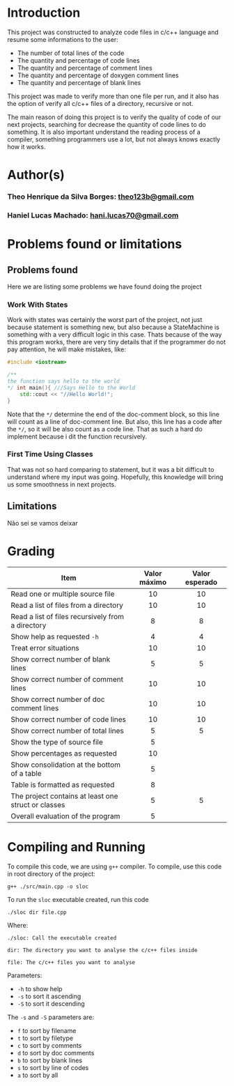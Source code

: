 ﻿# Introduction

This project was constructed to analyze code files in c/c++ language and resume some informations to the user: 
- The number of total lines of the code
- The quantity and percentage of code lines
- The quantity and percentage of comment lines
- The quantity and percentage of doxygen comment lines
- The quantity and percentage of blank lines

This project was made to verify more than one file per run, and it also has the option of verify all c/c++ files of a directory, recursive or not.

The main reason of doing this project is to verify the quality of code of our next projects, searching for decrease the quantity of code lines to do something. It is also important understand the reading process of a compiler, something programmers use a lot, but not always knows exactly how it works.

# Author(s)

### Theo Henrique da Silva Borges: <theo123b@gmail.com>
### Haniel Lucas Machado: <hani.lucas70@gmail.com>


# Problems found or limitations

## Problems found
Here we are listing some problems we have found doing the project

### Work With States
Work with states was certainly the worst part of the project, not just because statement is something new, but also because a StateMachine is something with a very difficult logic in this case. Thats because of the way this program works, there are very tiny details that if the programmer do not pay attention, he will make mistakes, like:

```c++
#include <iostream>

/**
the function says hello to the world
*/ int main(){ ///Says Hello to the World
    std::cout << "//Hello World!";
}
```
Note that the `*/` determine the end of the doc-comment block, so this line will count as a line of doc-comment line. But also, this line has a code after the `*/`, so it will be also count as a code line. That as such a hard do implement because i dit the function recursively.

### First Time Using Classes
That was not so hard comparing to statement, but it was a bit difficult to understand where my input was going. Hopefully, this knowledge will bring us some smoothness in next projects.

## Limitations
Não sei se vamos deixar

# Grading

| Item                                                | Valor máximo | Valor esperado |
| --------------------------------------------------- | :----------: | :------------: |
| Read one or multiple source file                    |      10      |        10      |
| Read a list of files from a directory               |      10      |        10      |
| Read a list of files recursively from a directory   |      8       |         8      |
| Show help as requested `-h`                         |      4       |         4      |
| Treat error situations                              |      10      |        10      |
| Show correct number of blank lines                  |      5       |         5      |
| Show correct number of comment lines                |      10      |        10      |
| Show correct number of doc comment lines            |      10      |        10      |
| Show correct number of code lines                   |      10      |        10      |
| Show correct number of total lines                  |      5       |         5      |
| Show the type of source file                        |      5       |                |
| Show percentages as requested                       |      10      |                |
| Show consolidation at the bottom of a table         |      5       |                |
| Table is formatted as requested                     |      8       |                |
| The project contains at least one struct or classes |      5       |         5      |
| Overall evaluation of the program                   |      5       |                |

# Compiling and Running

To compile this code, we are using `g++` compiler. To compile, use this code in root directory of the project:

```shell
g++ ./src/main.cpp -o sloc
```
To run the `sloc` executable created, run this code

```shell
./sloc dir file.cpp
```
Where:

```./sloc: Call the executable created```

```dir: The directory you want to analyse the c/c++ files inside```

```file: The c/c++ files you want to analyse```

Parameters: 
- `-h` to show help
- `-s` to sort it ascending
- `-S` to sort it descending

The `-s` and `-S` parameters are:
- `f` to sort by filename
- `t` to sort by filetype
- `c` to sort by comments
- `d` to sort by doc comments
- `b` to sort by blank lines
- `s` to sort by line of codes
- `a` to sort by all